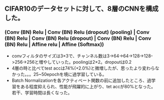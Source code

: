 ## CIFAR10のデータセットに対して、8層のCNNを構成した。
### (Conv (BN) Relu | Conv (BN) Relu (dropout) (pooling) | Conv (BN) Relu | Conv (BN) Relu (dropout) | Conv (BN) Relu | Conv (BN) Relu | Affine relu | Affine (Softmax))
- convフィルタのサイズは3×3で、チャンネル数は3->64->64->128->128->256->256と増やしていった。poolingは2×2。dropoutは0.2
- 4層の時と比べてtest accは74%(+2.0%)と微増したが、思ったより変わらなかった。。。25~50epochを境に過学習している。
- Batch Normalizationを各アクティベート関数の前に追加したところ、過学習をある程度抑えられ、性能が飛躍的に上がり、tet accが80%となった。若干、学習時間は長くなった。
